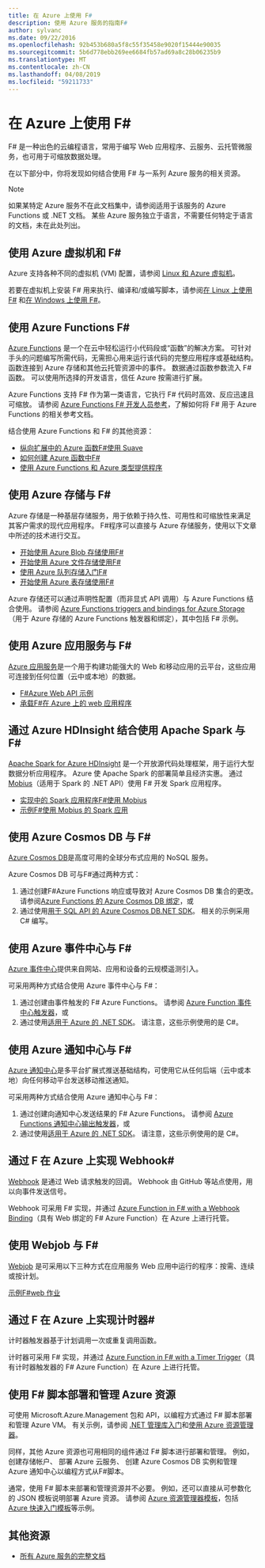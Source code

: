 ```yaml
---
title: 在 Azure 上使用 F#
description: 使用 Azure 服务的指南F#
author: sylvanc
ms.date: 09/22/2016
ms.openlocfilehash: 92b453b680a5f8c55f35458e9020f15444e90035
ms.sourcegitcommit: 5b6d778ebb269ee6684fb57ad69a8c28b06235b9
ms.translationtype: MT
ms.contentlocale: zh-CN
ms.lasthandoff: 04/08/2019
ms.locfileid: "59211733"
---
```

# <a name="using-f-on-azure"></a>在 Azure 上使用 F#

F# 是一种出色的云编程语言，常用于编写 Web 应用程序、云服务、云托管微服务，也可用于可缩放数据处理。

在以下部分中，你将发现如何结合使用 F# 与一系列 Azure 服务的相关资源。

> [!NOTE]
> 如果某特定 Azure 服务不在此文档集中，请参阅适用于该服务的 Azure Functions 或 .NET 文档。 某些 Azure 服务独立于语言，不需要任何特定于语言的文档，未在此处列出。

## <a name="using-azure-virtual-machines-with-f"></a>使用 Azure 虚拟机和 F\#

Azure 支持各种不同的虚拟机 (VM) 配置，请参阅 [Linux 和 Azure 虚拟机](https://azure.microsoft.com/services/virtual-machines/)。

若要在虚拟机上安装 F# 用来执行、编译和/或编写脚本，请参阅[在 Linux 上使用 F#](https://fsharp.org/use/linux) 和[在 Windows 上使用 F#](https://fsharp.org/use/windows)。

## <a name="using-azure-functions-with-f"></a>使用 Azure Functions F\#

[Azure Functions](https://azure.microsoft.com/services/functions/) 是一个在云中轻松运行小代码段或“函数”的解决方案。 可针对手头的问题编写所需代码，无需担心用来运行该代码的完整应用程序或基础结构。 函数连接到 Azure 存储和其他云托管资源中的事件。 数据通过函数参数流入 F# 函数。 可以使用所选择的开发语言，信任 Azure 按需进行扩展。

Azure Functions 支持 F# 作为第一类语言，它执行 F# 代码时高效、反应迅速且可缩放。 请参阅 [Azure Functions F# 开发人员参考](/azure/azure-functions/functions-reference-fsharp)，了解如何将 F# 用于 Azure Functions 的相关参考文档。

结合使用 Azure Functions 和 F# 的其他资源：

* [纵向扩展中的 Azure 函数F#使用 Suave](https://blog.tamizhvendan.in/blog/2016/09/19/scale-up-azure-functions-in-f-number-using-suave/)
* [如何创建 Azure 函数中F#](https://mnie.github.io/2016-09-08-AzureFunctions/)
* [使用 Azure Functions 和 Azure 类型提供程序](https://compositional-it.com/blog/2017/08-30-using-the-azure-type-provider-with-azure-functions/index.html)

## <a name="using-azure-storage-with-f"></a>使用 Azure 存储与 F\#

Azure 存储是一种基层存储服务，用于依赖于持久性、可用性和可缩放性来满足其客户需求的现代应用程序。 F#程序可以直接与 Azure 存储服务，使用以下文章中所述的技术进行交互。

* [开始使用 Azure Blob 存储使用F#](blob-storage.md)
* [开始使用 Azure 文件存储使用F#](file-storage.md)
* [使用 Azure 队列存储入门F#](queue-storage.md)
* [开始使用 Azure 表存储使用F#](table-storage.md)

Azure 存储还可以通过声明性配置（而非显式 API 调用）与 Azure Functions 结合使用。 请参阅 [Azure Functions triggers and bindings for Azure Storage](/azure/azure-functions/functions-bindings-storage)（用于 Azure 存储的 Azure Functions 触发器和绑定），其中包括 F# 示例。

## <a name="using-azure-app-service-with-f"></a>使用 Azure 应用服务与 F\#

[Azure 应用服务](https://azure.microsoft.com/services/app-service/)是一个用于构建功能强大的 Web 和移动应用的云平台，这些应用可连接到任何位置（云中或本地）的数据。

* [F#Azure Web API 示例](https://github.com/fsprojects/azure-webapi-example)
* [承载F#在 Azure 上的 web 应用程序](https://github.com/isaacabraham/fsharp-demonstrator)

## <a name="using-apache-spark-with-f-with-azure-hdinsight"></a>通过 Azure HDInsight 结合使用 Apache Spark 与 F#

[Apache Spark for Azure HDInsight](https://azure.microsoft.com/services/hdinsight/apache-spark/) 是一个开放源代码处理框架，用于运行大型数据分析应用程序。 Azure 使 Apache Spark 的部署简单且经济实惠。 通过 [Mobius](https://github.com/Microsoft/Mobius)（适用于 Spark 的 .NET API）使用 F# 开发 Spark 应用程序。

* [实现中的 Spark 应用程序F#使用 Mobius](https://github.com/Microsoft/Mobius/blob/master/notes/spark-fsharp-mobius.md)
* [示例F#使用 Mobius 的 Spark 应用](https://github.com/Microsoft/Mobius/tree/master/examples/fsharp)

## <a name="using-azure-cosmos-db-with-f"></a>使用 Azure Cosmos DB 与 F\#

[Azure Cosmos DB](https://azure.microsoft.com/services/cosmos-db)是高度可用的全球分布式应用的 NoSQL 服务。

Azure Cosmos DB 可与F#通过两种方式：

1. 通过创建F#Azure Functions 响应或导致对 Azure Cosmos DB 集合的更改。 请参阅[Azure Functions 的 Azure Cosmos DB 绑定](/azure/azure-functions/functions-bindings-cosmosdb)，或
2. 通过使用[用于 SQL API 的 Azure Cosmos DB.NET SDK](/azure/cosmos-db/sql-api-sdk-dotnet)。 相关的示例采用 C# 编写。

## <a name="using-azure-event-hubs-with-f"></a>使用 Azure 事件中心与 F\#

[Azure 事件中心](https://azure.microsoft.com/services/event-hubs/)提供来自网站、应用和设备的云规模遥测引入。

可采用两种方式结合使用 Azure 事件中心与 F#：

1. 通过创建由事件触发的 F# Azure Functions。 请参阅 [Azure Function 事件中心触发器](/azure/azure-functions/functions-bindings-event-hubs)，或
2. 通过使用[适用于 Azure 的 .NET SDK](/azure/event-hubs/event-hubs-csharp-ephcs-getstarted)。 请注意，这些示例使用的是 C#。

## <a name="using-azure-notification-hubs-with-f"></a>使用 Azure 通知中心与 F\#

[Azure 通知中心](/azure/notification-hubs/)是多平台扩展式推送基础结构，可使用它从任何后端（云中或本地）向任何移动平台发送移动推送通知。

可采用两种方式结合使用 Azure 通知中心与 F#：

1. 通过创建向通知中心发送结果的 F# Azure Functions。 请参阅 [Azure Functions 通知中心输出触发器](/azure/azure-functions/functions-bindings-notification-hubs)，或
2. 通过使用[适用于 Azure 的 .NET SDK](https://blogs.msdn.microsoft.com/azuremobile/2014/04/08/push-notifications-using-notification-hub-and-net-backend/)。 请注意，这些示例使用的是 C#。

## <a name="implementing-webhooks-on-azure-with-f"></a>通过 F 在 Azure 上实现 Webhook\#

[Webhook](https://en.wikipedia.org/wiki/Webhook) 是通过 Web 请求触发的回调。 Webhook 由 GitHub 等站点使用，用以向事件发送信号。

Webhook 可采用 F# 实现，并通过 [Azure Function in F# with a Webhook Binding](/azure/azure-functions/functions-bindings-http-webhook)（具有 Web 绑定的 F# Azure Function）在 Azure 上进行托管。

## <a name="using-webjobs-with-f"></a>使用 Webjob 与 F\#

[Webjob](/azure/app-service-web/web-sites-create-web-jobs) 是可采用以下三种方式在应用服务 Web 应用中运行的程序：按需、连续或按计划。

[示例F#web 作业](https://github.com/jrr/webjob-project-examples)

## <a name="implementing-timers-on-azure-with-f"></a>通过 F 在 Azure 上实现计时器\#

计时器触发器基于计划调用一次或重复调用函数。

计时器可采用 F# 实现，并通过 [Azure Function in F# with a Timer Trigger](/azure/azure-functions/functions-bindings-timer)（具有计时器触发器的 F# Azure Function）在 Azure 上进行托管。

## <a name="deploying-and-managing-azure-resources-with-f-scripts"></a>使用 F# 脚本部署和管理 Azure 资源

可使用 Microsoft.Azure.Management 包和 API，以编程方式通过 F# 脚本部署和管理 Azure VM。 有关示例，请参阅 [.NET 管理库入门](https://msdn.microsoft.com/library/dn722415.aspx)和[使用 Azure 资源管理器](/azure/azure-resource-manager/resource-manager-deployment-model)。

同样，其他 Azure 资源也可用相同的组件通过 F# 脚本进行部署和管理。 例如，创建存储帐户、 部署 Azure 云服务、 创建 Azure Cosmos DB 实例和管理 Azure 通知中心以编程方式从F#脚本。

通常，使用 F# 脚本来部署和管理资源并不必要。 例如，还可以直接从可参数化的 JSON 模板说明部署 Azure 资源。 请参阅 [Azure 资源管理器模板](/azure/azure-resource-manager/resource-manager-template-best-practices)，包括 [Azure 快速入门模板](https://azure.microsoft.com/resources/templates/)等示例。

## <a name="other-resources"></a>其他资源

* [所有 Azure 服务的完整文档](/azure/)
